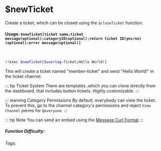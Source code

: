 # $newTicket
Create a ticket, which can be closed using the `$closeTicket` function.

#### Usage: `$newTicket[ticket name;ticket message(optional);categoryID(optional);return ticket ID(yes/no)(optional);error message(optional)]`
<br/>


```sh
!!exec $newTicket[$usertag-Ticket;Hello World!]
```
This will create a ticket named "member-ticket" and send "Hello World!" in the ticket channel.

::: tip Ticket System
There are templates ,which you can clone directly from the dashboard, that includes button tickets. Highly customizable.
:::

::: warning Category Permissions
By default, everybody can view the ticket. To prevent this, go to the channel category's permissions and reject `View Channel` perms for `@everyone`.
:::

::: tip Note
You can send an embed using the [Message Curl Format](../CodeReferences/ref.message_curl_format.md)
:::

##### Function Difficulty: <Badge type="tip" text="Easy" vertical="middle" /> 
###### Tags: <Badge type="tip" text="ticket" vertical="middle" /><Badge type="tip" text="channel" vertical="middle" />